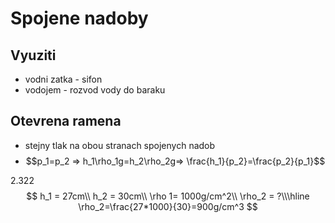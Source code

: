 # Spojene nadoby

## Vyuziti

- vodni zatka - sifon
- vodojem - rozvod vody do baraku

## Otevrena ramena 

- stejny tlak na obou stranach spojenych nadob
- $$p_1=p_2 => h_1\rho_1g=h_2\rho_2g=> \frac{h_1}{p_2}=\frac{p_2}{p_1}$$

2.322
$$
h_1 = 27cm\\
h_2 = 30cm\\
\rho 1= 1000g/cm^2\\
\rho_2 = ?\\\hline
\rho_2=\frac{27*1000}{30}=900g/cm^3
$$
